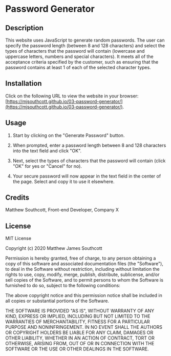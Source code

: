 # Password Generator

## Description

This website uses JavaScript to generate random passwords. The user can specify the password length (between 8 and 128 characters) and select the types of characters that the password will contain (lowercase and uppercase letters, numbers and special characters). It meets all of the acceptance criteria specified by the customer, such as ensuring that the password contains at least 1 of each of the selected character types.

## Installation

Click on the following URL to view the website in your browser: [https://mjsouthcott.github.io/03-password-generator/](https://mjsouthcott.github.io/03-password-generator/).

## Usage

1.  Start by clicking on the "Generate Password" button.

2.  When prompted, enter a password length between 8 and 128 characters into the text field and click "OK".

3.  Next, select the types of characters that the password will contain (click "OK" for yes or "Cancel" for no).

4.  Your secure password will now appear in the text field in the center of the page. Select and copy it to use it elsewhere.

## Credits

Matthew Southcott, Front-end Developer, Company X


## License

MIT License

Copyright (c) 2020 Matthew James Southcott

Permission is hereby granted, free of charge, to any person obtaining a copy
of this software and associated documentation files (the "Software"), to deal
in the Software without restriction, including without limitation the rights
to use, copy, modify, merge, publish, distribute, sublicense, and/or sell
copies of the Software, and to permit persons to whom the Software is
furnished to do so, subject to the following conditions:

The above copyright notice and this permission notice shall be included in all
copies or substantial portions of the Software.

THE SOFTWARE IS PROVIDED "AS IS", WITHOUT WARRANTY OF ANY KIND, EXPRESS OR
IMPLIED, INCLUDING BUT NOT LIMITED TO THE WARRANTIES OF MERCHANTABILITY,
FITNESS FOR A PARTICULAR PURPOSE AND NONINFRINGEMENT. IN NO EVENT SHALL THE
AUTHORS OR COPYRIGHT HOLDERS BE LIABLE FOR ANY CLAIM, DAMAGES OR OTHER
LIABILITY, WHETHER IN AN ACTION OF CONTRACT, TORT OR OTHERWISE, ARISING FROM,
OUT OF OR IN CONNECTION WITH THE SOFTWARE OR THE USE OR OTHER DEALINGS IN THE
SOFTWARE.